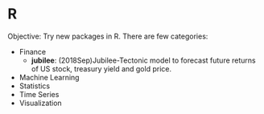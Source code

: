 # R

Objective: Try new packages in R. There are few categories:
- Finance
    - **jubilee**: (2018Sep)Jubilee-Tectonic model to forecast future returns of US stock, treasury yield and gold price.
- Machine Learning
- Statistics
- Time Series
- Visualization
